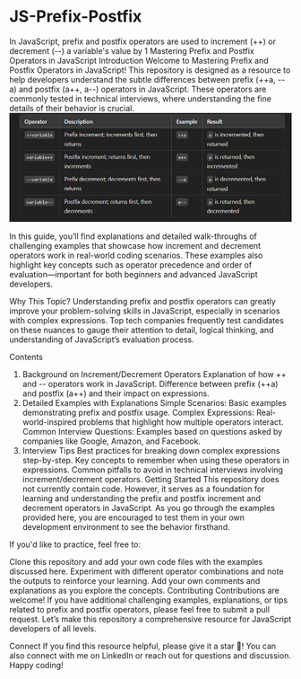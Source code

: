# JS-Prefix-Postfix
In JavaScript, prefix and postfix operators are used to increment (++) or decrement (--) a variable's value by 1
Mastering Prefix and Postfix Operators in JavaScript
Introduction
Welcome to Mastering Prefix and Postfix Operators in JavaScript! This repository is designed as a resource to help developers understand the subtle differences between prefix (++a, --a) and postfix (a++, a--) operators in JavaScript. These operators are commonly tested in technical interviews, where understanding the fine details of their behavior is crucial.
![summary](https://github.com/PoojaR-17/JS-Prefix-Postfix/blob/main/prefix%26postfix.png)

In this guide, you’ll find explanations and detailed walk-throughs of challenging examples that showcase how increment and decrement operators work in real-world coding scenarios. These examples also highlight key concepts such as operator precedence and order of evaluation—important for both beginners and advanced JavaScript developers.

Why This Topic?
Understanding prefix and postfix operators can greatly improve your problem-solving skills in JavaScript, especially in scenarios with complex expressions. Top tech companies frequently test candidates on these nuances to gauge their attention to detail, logical thinking, and understanding of JavaScript’s evaluation process.

Contents
1. Background on Increment/Decrement Operators
Explanation of how ++ and -- operators work in JavaScript.
Difference between prefix (++a) and postfix (a++) and their impact on expressions.
2. Detailed Examples with Explanations
Simple Scenarios: Basic examples demonstrating prefix and postfix usage.
Complex Expressions: Real-world-inspired problems that highlight how multiple operators interact.
Common Interview Questions: Examples based on questions asked by companies like Google, Amazon, and Facebook.
3. Interview Tips
Best practices for breaking down complex expressions step-by-step.
Key concepts to remember when using these operators in expressions.
Common pitfalls to avoid in technical interviews involving increment/decrement operators.
Getting Started
This repository does not currently contain code. However, it serves as a foundation for learning and understanding the prefix and postfix increment and decrement operators in JavaScript. As you go through the examples provided here, you are encouraged to test them in your own development environment to see the behavior firsthand.

If you'd like to practice, feel free to:

Clone this repository
and add your own code files with the examples discussed here.
Experiment with different operator combinations and note the outputs to reinforce your learning.
Add your own comments and explanations as you explore the concepts.
Contributing
Contributions are welcome! If you have additional challenging examples, explanations, or tips related to prefix and postfix operators, please feel free to submit a pull request. Let’s make this repository a comprehensive resource for JavaScript developers of all levels.


Connect
If you find this resource helpful, please give it a star 🌟! You can also connect with me on LinkedIn or reach out for questions and discussion. Happy coding!













